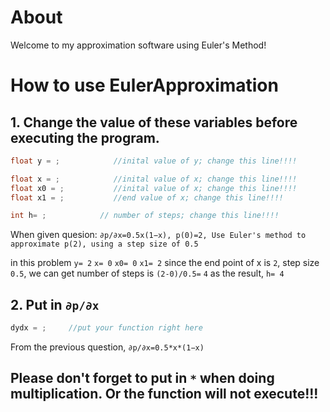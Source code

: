 # About
Welcome to my approximation software using Euler's Method!

# How to use EulerApproximation
## 1. Change the value of these variables before executing the program.
```cpp
float y = ;            //inital value of y; change this line!!!!

float x = ;            //inital value of x; change this line!!!!            
float x0 = ;           //inital value of x; change this line!!!!            
float x1 = ;           //end value of x; change this line!!!!               

int h= ;            // number of steps; change this line!!!!             
```
When given quesion: ```∂p/∂x=0.5x(1−x), p(0)=2, Use Euler's method to approximate p(2), using a step size of 0.5``` 

in this problem 
```y= 2``` 
```x= 0``` 
```x0= 0``` 
```x1= 2```
since the end point of x is ```2```, step size ```0.5```, we can get number of steps is ```(2-0)/0.5=``` ```4```
as the result, ```h= 4```

## 2. Put in ```∂p/∂x``` 
```cpp
dydx = ;     //put your function right here 
```
From the previous question, ```∂p/∂x=0.5*x*(1−x)```
## Please don't forget to put in ```*``` when doing multiplication. Or the function will not execute!!!
